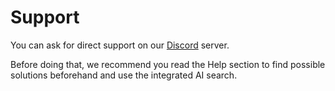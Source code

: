 # Support

You can ask for direct support on our [Discord](../help/link/) server.

Before doing that, we recommend you read the Help section to find possible solutions beforehand and use the integrated AI search.
